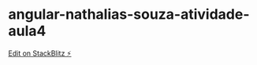 # angular-nathalias-souza-atividade-aula4

[Edit on StackBlitz ⚡️](https://stackblitz.com/edit/angular-nathalias-souza-atividade-aula4)